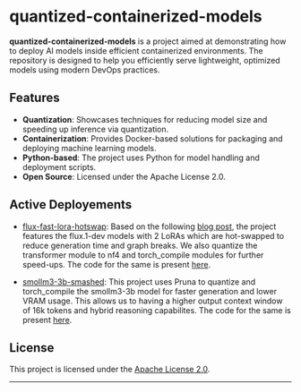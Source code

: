 # quantized-containerized-models

**quantized-containerized-models** is a project aimed at demonstrating how to deploy AI models inside efficient containerized environments. The repository is designed to help you efficiently serve lightweight, optimized models using modern DevOps practices.

## Features

- **Quantization**: Showcases techniques for reducing model size and speeding up inference via quantization.
- **Containerization**: Provides Docker-based solutions for packaging and deploying machine learning models.
- **Python-based**: The project uses Python for model handling and deployment scripts.
- **Open Source**: Licensed under the Apache License 2.0.

## Active Deployements

- [flux-fast-lora-hotswap](https://replicate.com/paragekbote/flux-fast-lora-hotswap): Based on the following [blog post](https://huggingface.co/blog/lora-fast), the project features the flux.1-dev models with 2 LoRAs which are hot-swapped to reduce generation time and graph breaks. We also quantize the transformer module to nf4 and torch_compile modules for further speed-ups. The code for the same is present [here](https://github.com/ParagEkbote/quantized-containerized-models/tree/58e64c6e652b2f82f10cab42f25c4093a1252974/flux.1-dev).

- [smollm3-3b-smashed](https://replicate.com/paragekbote/smollm3-3b-smashed): This project uses Pruna to quantize and torch_compile the smollm3-3b model for faster generation and lower VRAM usage. This allows us to having a higher output context window of 16k tokens and hybrid reasoning capabilites. The code for the same is present [here](https://github.com/ParagEkbote/quantized-containerized-models/tree/58e64c6e652b2f82f10cab42f25c4093a1252974/smollm).

## License

This project is licensed under the [Apache License 2.0](LICENSE).

---